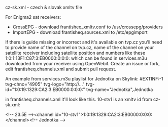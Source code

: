 cz-sk.xml - czech & slovak xmltv file

For Enigma2 sat receivers:
- CrossEPG - download frantisheq_xmltv.conf to /usr/crossepg/providers
- ImportEPG - download frantisheq.sources.xml to /etc/epgimport


If there is guide missing or incorrect and it's available on tvp.cz you'll need to provide name of the channel on tvp.cz, name of the channel on your satellite receiver including satellite position and numbers like these 1:0:1:13F1:C87:3:EB0000:0:0:0: which can be found in services.m3u downloaded from your receiver using OpenWebif.
Create an issue or fork, edit frantisheq.channels.xml and submit pull request.

An example from services.m3u playlist for Jednotka on Skylink:
#EXTINF:-1 tvg-chno="4905" tvg-logo="http://..." tvg-id="1:0:19:1329:CA2:3:EB0000:0:0:0:" tvg-name="Jednotka",Jednotka

in frantisheq.channels.xml it'll look like this. 10-stv1 is an xmltv id from cz-sk.xml:

\<!-- 23.5E -->\<channel id="10-stv1">1:0:19:1329:CA2:3:EB0000:0:0:0:\</channel>\<!-- Jednotka -->
